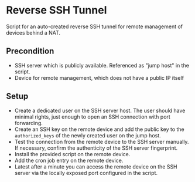 # Reverse SSH Tunnel

Script for an auto-created reverse SSH tunnel for remote management of devices behind a NAT.

## Precondition

* SSH server which is publicly available. Referenced as "jump host" in the script.
* Device for remote management, which does not have a public IP itself

## Setup

* Create a dedicated user on the SSH server host. The user should have minimal rights, just enough to open an SSH connection with port forwarding.
* Create an SSH key on the remote device and add the public key to the `authorized_keys` of the newly created user on the jump host.
* Test the connection from the remote device to the SSH server manually. If necessary, confirm the authenticity of the SSH server fingerprint.
* Install the provided script on the remote device.
* Add the cron job entry on the remote device.
* Latest after a minute you can access the remote device on the SSH server via the locally exposed port configured in the script.
